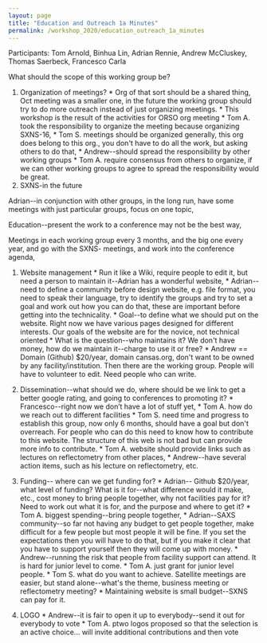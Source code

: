 ```yaml
---
layout: page
title: "Education and Outreach 1a Minutes"
permalink: /workshop_2020/education_outreach_1a_minutes
---
```


Participants:
Tom Arnold, Binhua Lin, Adrian Rennie, Andrew McCluskey, Thomas Saerbeck, Francesco Carla

What should the scope of this working group be?

  1.  Organization of meetings?
     *   Org of that sort should be a shared thing, Oct meeting was a smaller one, in the future the working group should try to do more outreach instead of just organizing meetings.
     *   This workshop is the result of the activities for ORSO org meeting
     *   Tom A. took the responsibility to organize the meeting because organizing SXNS-16,
     *   Tom S. meetings should be organized generally, this org does belong to this org., you don't have to do all the work, but asking others to do that,
     *   Andrew--should spread the responsibility by other working groups
     *   Tom A. require consensus from others to organize, if we can other working groups to agree to spread the responsibility would be great.
  2.  SXNS-in the future

Adrian--in conjunction with other groups, in the long run, have some meetings with just particular groups, focus on one topic,

Education--present the work to a conference may not be the best way,

Meetings in each working group every 3 months, and the big one every year, and go with the SXNS- meetings, and work into the conference agenda,

  1.  Website management
     *   Run it like a Wiki, require people to edit it, but need a person to maintain it--Adrian has a wonderful website,
     *   Adrian--need to define a community before design website, e.g. file format, you need to speak their language, try to identify the groups and try to set a goal and work out how you can do that, these are important before getting into the technicality.
     *   Goal--to define what we should put on the website. Right now we have various pages designed for different interests.  Our goals of the website are for the novice, not technical oriented
     *   What is the question--who maintains it? We don't have money, how do we maintain it--charge to use it or free?
     *   Andrew == Domain (Github) $20/year, domain cansas.org, don't want to be owned by any facility/institution.  Then there are the working group.  People will have to volunteer to edit. Need people who can write.
  2.  Dissemination--what should we do, where should be we link to get a better google rating, and going to conferences to promoting it?
     *   Francesco--right now we don’t have a lot of stuff yet,
     *   Tom A. how do we reach out to different facilities
     *   Tom S. need time and progress to establish this group, now only 6 months, should have a goal but don't overreach.  For people who can do this need to know how to contribute to this website. The structure of this web is not bad but can provide more info to contribute.
     *   Tom A. website should provide links such as lectures on reflectometry from other places,
     *   Andrew--have several action items, such as his lecture on reflectometry, etc.


  1.  Funding-- where can we get funding for?
     *   Adrian-- Github $20/year, what level of funding? What is it for--what difference would it make, etc., cost money to bring people together, why not facilities pay for it?  Need to work out what it is for, and the purpose and where to get it?
     *   Tom A. biggest spending--bring people together,
     *   Adrian--SAXS community--so far not having any budget to get people together, make difficult for a few people but most people it will be fine.  If you set the expectations then you will have to do that, but if you make it clear that you have to support yourself then they will come up with money.
     *   Andrew--running the risk that people from facility support can attend.  It is hard for junior level to come.
     *   Tom A. just grant for junior level people.
     *   Tom S. what do you want to achieve.  Satellite meetings are easier, but stand alone--what's the theme, business meeting or reflectometry meeting?
     *   Maintaining website is small budget--SXNS can pay for it.
  2.  LOGO
     *   Andrew--it is fair to open it up to everybody--send it out for everybody to vote
     *   Tom A. ptwo logos proposed so that the selection is an active choice... will invite additional contributions and then vote
